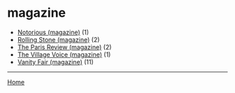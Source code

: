 # magazine

  * [Notorious (magazine)](../magazine/notorious/index.md) (1)
  * [Rolling Stone (magazine)](../magazine/rolling-stone/index.md) (2)
  * [The Paris Review (magazine)](../magazine/the-paris-review/index.md) (2)
  * [The Village Voice (magazine)](../magazine/the-village-voice/index.md) (1)
  * [Vanity Fair (magazine)](../magazine/vanity-fair/index.md) (11)

----

[Home](../index.md)
